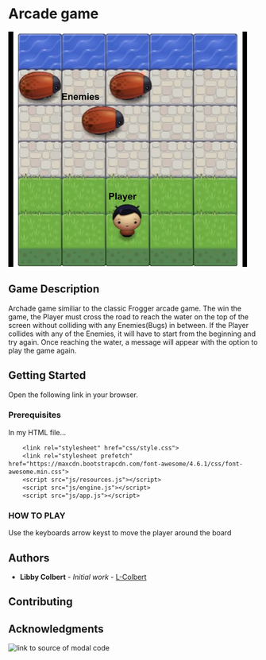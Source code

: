 # Arcade game

![Screenshot of game in play](images/game-screenshot.png "Screenshot of game in play")

## Game Description

Archade game similiar to the classic Frogger arcade game. The win the game, the Player must cross the road to reach the water on the top of the screen without colliding with any Enemies(Bugs) in between.  If the Player collides with any of the Enemies, it will have to start from the beginning and try again. Once reaching the water, a message will appear with the option to play the game again.

## Getting Started
Open the following link in your browser.

### Prerequisites
In my HTML file...
```
    <link rel="stylesheet" href="css/style.css">
    <link rel="stylesheet prefetch" href="https://maxcdn.bootstrapcdn.com/font-awesome/4.6.1/css/font-awesome.min.css">
    <script src="js/resources.js"></script>
    <script src="js/engine.js"></script>
    <script src="js/app.js"></script>

```

### HOW TO PLAY

Use the keyboards arrow keyst to move the player around the board


## Authors
* **Libby Colbert** - *Initial work* - [L-Colbert](https://github.com/L-Colbert)

## Contributing

## Acknowledgments
![link to source of modal code](https://www.w3schools.com/howto/howto_css_modals.asp "Thanks to W3 School for the modal code")
